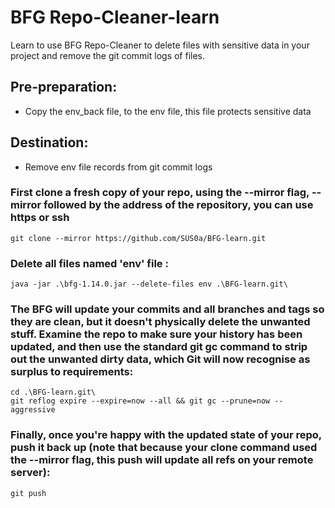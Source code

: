 # BFG Repo-Cleaner-learn
Learn to use BFG Repo-Cleaner to delete files with sensitive data in your project and remove the git commit logs of files.


## Pre-preparation:
- Copy the env_back file, to the env file, this file protects sensitive data
## Destination:
- Remove env file records from git commit logs

### First clone a fresh copy of your repo, using the --mirror flag, --mirror followed by the address of the repository, you can use https or ssh
```shell
git clone --mirror https://github.com/SUS0a/BFG-learn.git
```

### Delete all files named 'env' file :
```shell
java -jar .\bfg-1.14.0.jar --delete-files env .\BFG-learn.git\
```

### The BFG will update your commits and all branches and tags so they are clean, but it doesn't physically delete the unwanted stuff. Examine the repo to make sure your history has been updated, and then use the standard git gc command to strip out the unwanted dirty data, which Git will now recognise as surplus to requirements:
```shell
cd .\BFG-learn.git\
git reflog expire --expire=now --all && git gc --prune=now --aggressive
```

### Finally, once you're happy with the updated state of your repo, push it back up (note that because your clone command used the --mirror flag, this push will update all refs on your remote server):
```shell
git push
```
